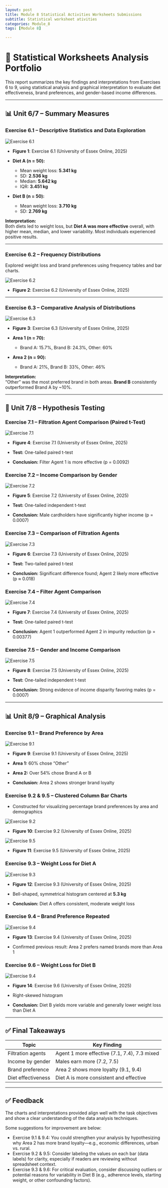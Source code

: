 ```yaml
---
layout: post
title: Module 8 Statistical Activities Worksheets Submissions
subtitle: Statistical worksheet ativities
categories: Module_8
tags: [Module 8]

---
```


# 📘 Statistical Worksheets Analysis Portfolio

This report summarizes the key findings and interpretations from Exercises 6 to 9, using statistical analysis and graphical interpretation to evaluate diet effectiveness, brand preferences, and gender-based income differences.

---

## 📊 Unit 6/7 – Summary Measures

### **Exercise 6.1 – Descriptive Statistics and Data Exploration**

![Exercise 6.1](/Modules/8/img/19.png)

- **Figure 1**: Exercise 6.1 (University of Essex Online, 2025)

- **Diet A (n = 50):**
  - Mean weight loss: **5.341 kg**
  - SD: **2.536 kg**
  - Median: **5.642 kg**
  - IQR: **3.451 kg**
- **Diet B (n = 50):**
  - Mean weight loss: **3.710 kg**
  - SD: **2.769 kg**

**Interpretation:**  
Both diets led to weight loss, but **Diet A was more effective** overall, with higher mean, median, and lower variability. Most individuals experienced positive results.

---

### **Exercise 6.2 – Frequency Distributions**
Explored weight loss and brand preferences using frequency tables and bar charts.

![Exercise 6.2](/Modules/8/img/20.png)

- **Figure 2**: Exercise 6.2 (University of Essex Online, 2025)

---

### **Exercise 6.3 – Comparative Analysis of Distributions**

![Exercise 6.3](/Modules/8/img/21.png)

- **Figure 3**: Exercise 6.3 (University of Essex Online, 2025)

- **Area 1 (n = 70):**
  - Brand A: 15.7%, Brand B: 24.3%, Other: 60%
- **Area 2 (n = 90):**
  - Brand A: 21%, Brand B: 33%, Other: 46%

**Interpretation:**  
“Other” was the most preferred brand in both areas. **Brand B** consistently outperformed Brand A by ~10%.

---

## 🧪 Unit 7/8 – Hypothesis Testing

### **Exercise 7.1 – Filtration Agent Comparison (Paired t-Test)**

![Exercise 7.1](/Modules/8/img/22.png)

- **Figure 4**: Exercise 7.1 (University of Essex Online, 2025)

- **Test:** One-tailed paired t-test
- **Conclusion:** Filter Agent 1 is more effective (p = 0.0092)

### **Exercise 7.2 – Income Comparison by Gender**

![Exercise 7.2](/Modules/8/img/23.png)

- **Figure 5**: Exercise 7.2 (University of Essex Online, 2025)


- **Test:** One-tailed independent t-test
- **Conclusion:** Male cardholders have significantly higher income (p = 0.0007)

### **Exercise 7.3 – Comparison of Filtration Agents**

![Exercise 7.3](/Modules/8/img/24.png)

- **Figure 6**: Exercise 7.3 (University of Essex Online, 2025)

- **Test:** Two-tailed paired t-test
- **Conclusion:** Significant difference found; Agent 2 likely more effective (p ≈ 0.018)

### **Exercise 7.4 – Filter Agent Comparison**

![Exercise 7.4](/Modules/8/img/25.png)

- **Figure 7**: Exercise 7.4 (University of Essex Online, 2025)

- **Test:** One-tailed paired t-test
- **Conclusion:** Agent 1 outperformed Agent 2 in impurity reduction (p = 0.00377)

### **Exercise 7.5 – Gender and Income Comparison**

![Exercise 7.5](/Modules/8/img/26.png)

- **Figure 8**: Exercise 7.5 (University of Essex Online, 2025)

- **Test:** One-tailed independent t-test
- **Conclusion:** Strong evidence of income disparity favoring males (p = 0.0007)

---

## 📊 Unit 8/9 – Graphical Analysis

### **Exercise 9.1 – Brand Preference by Area**

![Exercise 9.1](/Modules/8/img/27.png)

- **Figure 9**: Exercise 9.1 (University of Essex Online, 2025)

- **Area 1:** 60% chose “Other”
- **Area 2:** Over 54% chose Brand A or B
- **Conclusion:** Area 2 shows stronger brand loyalty

### **Exercise 9.2 & 9.5 – Clustered Column Bar Charts**
- Constructed for visualizing percentage brand preferences by area and demographics

![Exercise 9.2](/Modules/8/img/28.png)

- **Figure 10**: Exercise 9.2 (University of Essex Online, 2025)


![Exercise 9.5](/Modules/8/img/31.png)

- **Figure 11**: Exercise 9.5 (University of Essex Online, 2025)


### **Exercise 9.3 – Weight Loss for Diet A**

![Exercise 9.3](/Modules/8/img/29.png)

- **Figure 12**: Exercise 9.3 (University of Essex Online, 2025)

- Bell-shaped, symmetrical histogram centered at **5.3 kg**
- **Conclusion:** Diet A offers consistent, moderate weight loss

### **Exercise 9.4 – Brand Preference Repeated**

![Exercise 9.4](/Modules/8/img/30.png)

- **Figure 13**: Exercise 9.4 (University of Essex Online, 2025)

- Confirmed previous result: Area 2 prefers named brands more than Area 1

### **Exercise 9.6 – Weight Loss for Diet B**

![Exercise 9.4](/Modules/8/img/32.png)

- **Figure 14**: Exercise 9.6 (University of Essex Online, 2025)

- Right-skewed histogram
- **Conclusion:** Diet B yields more variable and generally lower weight loss than Diet A

---

## ✅ Final Takeaways

| Topic                    | Key Finding                                 |
|--------------------------|---------------------------------------------|
| Filtration agents        | Agent 1 more effective (7.1, 7.4), 7.3 mixed |
| Income by gender         | Males earn more (7.2, 7.5)                   |
| Brand preference         | Area 2 shows more loyalty (9.1, 9.4)         |
| Diet effectiveness       | Diet A is more consistent and effective      |

---


## ✅ Feedback

The charts and interpretations provided align well with the task objectives and show a clear understanding of the data analysis techniques.
 
Some suggestions for improvement are below:
 
- Exercise 9.1 & 9.4: You could strengthen your analysis by hypothesizing why Area 2 has more brand loyalty—e.g., economic differences, urban vs. rural.
- Exercise 9.2 & 9.5: Consider labeling the values on each bar (data labels) for clarity, especially if readers are reviewing without spreadsheet context.
- Exercise 9.3 & 9.6: For critical evaluation, consider discussing outliers or potential reasons for variability in Diet B (e.g., adherence levels, starting weight, or other confounding factors).

